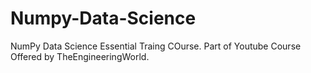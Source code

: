 # Numpy-Data-Science
NumPy Data Science Essential Traing COurse. Part of Youtube Course Offered by TheEngineeringWorld.
